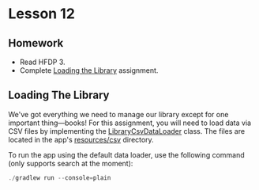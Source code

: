 # Lesson 12

## Homework

* Read HFDP 3.
* Complete [Loading the Library](#loading-the-library) assignment.

## Loading The Library

We've got everything we need to manage our library except for one important thing—books! For this assignment, you will need to load data via CSV files by implementing the [LibraryCsvDataLoader][csv-data-loader] class. The files are located in the app's [resources/csv][csv-resources] directory.

To run the app using the default data loader, use the following command (only supports search at the moment):

```java
./gradlew run --console=plain
```

[csv-data-loader]: ./io/io_app/src/main/java/com/codedifferently/lesson12/factory/LibraryCsvDataLoader.java
[csv-resources]: ./io/io_app/src/main/resources/csv/

